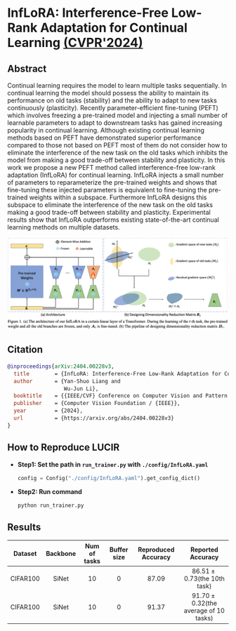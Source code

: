 # InfLoRA: Interference-Free Low-Rank Adaptation for Continual Learning [(CVPR&#39;2024)](https://openaccess.thecvf.com/content/CVPR2024/html/Liang_InfLoRA_Interference-Free_Low-Rank_Adaptation_for_Continual_Learning_CVPR_2024_paper.html)

## Abstract
Continual learning requires the model to learn multiple tasks sequentially. In continual learning the model should possess the ability to maintain its performance on old tasks (stability) and the ability to adapt to new tasks continuously (plasticity). Recently parameter-efficient fine-tuning (PEFT) which involves freezing a pre-trained model and injecting a small number of learnable parameters to adapt to downstream tasks has gained increasing popularity in continual learning. Although existing continual learning methods based on PEFT have demonstrated superior performance compared to those not based on PEFT most of them do not consider how to eliminate the interference of the new task on the old tasks which inhibits the model from making a good trade-off between stability and plasticity. In this work we propose a new PEFT method called interference-free low-rank adaptation (InfLoRA) for continual learning. InfLoRA injects a small number of parameters to reparameterize the pre-trained weights and shows that fine-tuning these injected parameters is equivalent to fine-tuning the pre-trained weights within a subspace. Furthermore InfLoRA designs this subspace to eliminate the interference of the new task on the old tasks making a good trade-off between stability and plasticity. Experimental results show that InfLoRA outperforms existing state-of-the-art continual learning methods on multiple datasets.

![InfLoRA](../../resources/imgs/InfLoRA.png)

## Citation

```bibtex
@inproceedings{arXiv:2404.00228v3,
  title        = {InfLoRA: Interference-Free Low-Rank Adaptation for Continual Learning},
  author       = {Yan-Shuo Liang and
                  Wu-Jun Li},
  booktitle    = {{IEEE/CVF} Conference on Computer Vision and Pattern Recognition, {CVPR} 2024, Seattle, Washington},
  publisher    = {Computer Vision Foundation / {IEEE}},
  year         = {2024},
  url          = {https://arxiv.org/abs/2404.00228v3}
}
```

## How to Reproduce LUCIR

- **Step1: Set the path in `run_trainer.py` with `./config/InfLoRA.yaml`**
  ```python
  config = Config("./config/InfLoRA.yaml").get_config_dict()
  ```
- **Step2: Run command**
  ```python
  python run_trainer.py
  ```

## Results

| Dataset  |  Backbone  | Num of tasks | Buffer size | Reproduced Accuracy | Reported Accuracy |
| :------: |:---------: | :----------: | :---------: | :-----------------: | :---------------: |
| CIFAR100 |      SiNet      |      10      |    0    |        87.09        |       $86.51 \pm 0.73$(the 10th task)      |
| CIFAR100 |      SiNet      |      10      |    0    |        91.37        |       $91.70 \pm 0.32$(the average of 10 tasks)      |

